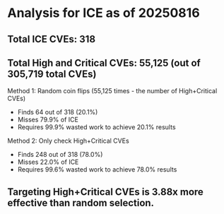 # Analysis for ICE as of 20250816

## Total ICE CVEs: 318
## Total High and Critical CVEs: 55,125 (out of 305,719 total CVEs)

Method 1: Random coin flips (55,125 times - the number of High+Critical CVEs)
  - Finds 64 out of 318 (20.1%)
  - Misses 79.9% of ICE
  - Requires 99.9% wasted work to achieve 20.1% results

Method 2: Only check High+Critical CVEs
  - Finds 248 out of 318 (78.0%)
  - Misses 22.0% of ICE
  - Requires 99.6% wasted work to achieve 78.0% results

## Targeting High+Critical CVEs is 3.88x more effective than random selection.
